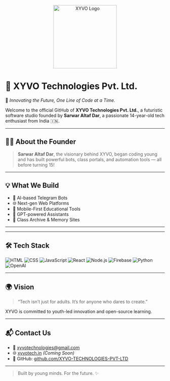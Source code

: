 <p align="center">
  <img src=""C:\Users\SARWAR ALTAF\Downloads\491462252_1102752661615638_1149568922078095909_n.jpg"" alt="XYVO Logo" width="200"/>
</p>

# 🚀 XYVO Technologies Pvt. Ltd.

🔧 *Innovating the Future, One Line of Code at a Time.*

Welcome to the official GitHub of **XYVO Technologies Pvt. Ltd.**, a futuristic software studio founded by **Sarwar Altaf Dar**, a passionate 14-year-old tech enthusiast from India 🇮🇳.

---

## 👨‍💻 About the Founder
> **Sarwar Altaf Dar**, the visionary behind XYVO, began coding young and has built powerful bots, class portals, and automation tools — all before turning 15!

---

## 💡 What We Build
- 🤖 AI-based Telegram Bots  
- 🌐 Next-gen Web Platforms  
- 📱 Mobile-First Educational Tools  
- 🧠 GPT-powered Assistants  
- 🏫 Class Archive & Memory Sites  

---

---

## 🛠️ Tech Stack
![HTML](https://img.shields.io/badge/-HTML5-E34F26?logo=html5&logoColor=fff&style=for-the-badge&labelColor=000)
![CSS](https://img.shields.io/badge/-CSS3-1572B6?logo=css3&logoColor=fff&style=for-the-badge&labelColor=000)
![JavaScript](https://img.shields.io/badge/-JavaScript-F7DF1E?logo=javascript&logoColor=000&style=for-the-badge&labelColor=000)
![React](https://img.shields.io/badge/-React-61DAFB?logo=react&logoColor=000&style=for-the-badge&labelColor=000)
![Node.js](https://img.shields.io/badge/-Node.js-339933?logo=nodedotjs&logoColor=fff&style=for-the-badge&labelColor=000)
![Firebase](https://img.shields.io/badge/-Firebase-FFCA28?logo=firebase&logoColor=000&style=for-the-badge&labelColor=000)
![Python](https://img.shields.io/badge/-Python-3776AB?logo=python&logoColor=fff&style=for-the-badge&labelColor=000)
![OpenAI](https://img.shields.io/badge/-OpenAI-412991?logo=openai&logoColor=fff&style=for-the-badge&labelColor=000)

---

## 🌍 Vision
> “Tech isn’t just for adults. It’s for anyone who dares to create.”

XYVO is committed to youth-led innovation and open-source learning.

---

## 📬 Contact Us
- 📧 xyvotechnologies@gmail.com  
- 🌐 [xyvotech.in](#) *(Coming Soon)*  
- 🔗 GitHub: [github.com/XYVO-TECHNOLOGIES-PVT-LTD](https://github.com/XYVO-TECHNOLOGIES-PVT-LTD)

---

> Built by young minds. For the future. ✨
